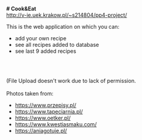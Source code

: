 **# Cook&Eat**  
http://v-ie.uek.krakow.pl/~s214804/pp4-project/  

This is the web application on which you can:  
- add your own recipe  
- see all recipes added to database    
- see last 9 added recipes   

<br><br>  

(File Upload doesn't work due to lack of permission.   
<br>
Photos taken from:   
- https://www.przepisy.pl/  
- https://www.tapeciarnia.pl/   
- https://www.oetker.pl/  
- https://www.kwestiasmaku.com/  
- https://aniagotuje.pl/  
